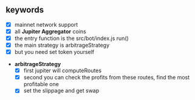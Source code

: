 ## keywords

- [x] mainnet network support
- [x] all **Jupiter Aggregator** coins
- [x] the entry function is the src/bot/index.js run()
- [x] the main strategy is arbitrageStrategy
- [x] but you need set token yourself
- **arbitrageStrategy**
  - [x] first jupiter will computeRoutes
  - [x] second you can check the profits from these routes, find the most profitable one
  - [x] set the slippage and get swap
